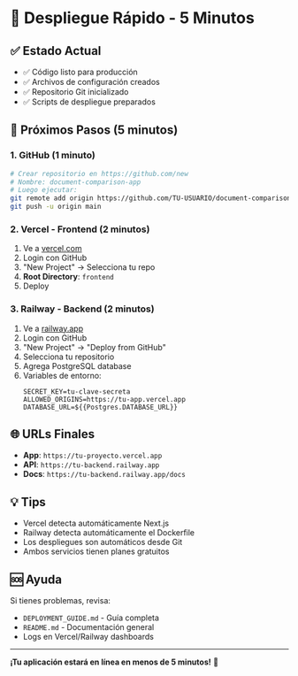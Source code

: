 # 🚀 Despliegue Rápido - 5 Minutos

## ✅ Estado Actual
- ✅ Código listo para producción
- ✅ Archivos de configuración creados
- ✅ Repositorio Git inicializado
- ✅ Scripts de despliegue preparados

## 🎯 Próximos Pasos (5 minutos)

### 1. GitHub (1 minuto)
```bash
# Crear repositorio en https://github.com/new
# Nombre: document-comparison-app
# Luego ejecutar:
git remote add origin https://github.com/TU-USUARIO/document-comparison-app.git
git push -u origin main
```

### 2. Vercel - Frontend (2 minutos)
1. Ve a [vercel.com](https://vercel.com)
2. Login con GitHub
3. "New Project" → Selecciona tu repo
4. **Root Directory**: `frontend`
5. Deploy

### 3. Railway - Backend (2 minutos)
1. Ve a [railway.app](https://railway.app)
2. Login con GitHub
3. "New Project" → "Deploy from GitHub"
4. Selecciona tu repositorio
5. Agrega PostgreSQL database
6. Variables de entorno:
   ```
   SECRET_KEY=tu-clave-secreta
   ALLOWED_ORIGINS=https://tu-app.vercel.app
   DATABASE_URL=${{Postgres.DATABASE_URL}}
   ```

## 🌐 URLs Finales
- **App**: `https://tu-proyecto.vercel.app`
- **API**: `https://tu-backend.railway.app`
- **Docs**: `https://tu-backend.railway.app/docs`

## 💡 Tips
- Vercel detecta automáticamente Next.js
- Railway detecta automáticamente el Dockerfile
- Los despliegues son automáticos desde Git
- Ambos servicios tienen planes gratuitos

## 🆘 Ayuda
Si tienes problemas, revisa:
- `DEPLOYMENT_GUIDE.md` - Guía completa
- `README.md` - Documentación general
- Logs en Vercel/Railway dashboards

---
**¡Tu aplicación estará en línea en menos de 5 minutos!** 🎉